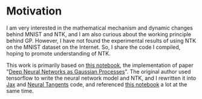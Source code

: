 # Motivation

I am very interested in the mathematical mechanism and dynamic changes behind MNIST and NTK, and I am also curious about the working principle behind GP. However, I have not found the experimental results of using NTK on the MNIST dataset on the Internet. So, I share the code I compiled, hoping to promote understanding of NTK.

This work is primarily based on [this notebook](https://github.com/erees1/NNGP/blob/master/nngp_experiments.ipynb), the implementation of paper "[Deep Neural Networks as Gaussian Processes](https://arxiv.org/abs/1711.00165)". The original author used tensorflow to write the neural network model and NTK, and I rewritten it into [Jax](https://github.com/google/jax) and [Neural Tangents](https://github.com/google/neural-tangents) code, and referenced [this notebook](https://github.com/google/jax/blob/main/examples/mnist_classifier.py) a lot at the same time.
